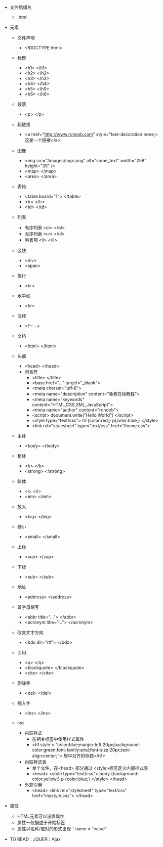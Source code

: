 - 文件后缀名
    - .html
- 元素
    - 文件声明
        - \<!DOCTYPE html> 
    - 标题
        - \<h1> \</h1>
        - \<h2> \</h2>
        - \<h3> \</h3>
        - \<h4> \</h4>
        - \<h5> \</h5>
        - \<h6> \</h6>
    - 段落
        - \<p>  \</p>
    - 超链接
        - \<a href="http://www.runoob.com" style="text-decoration:none;>这是一个链接\</a>
    - 图像
        - \<img src="/images/logo.png" alt="some_text" width="258" height="39" />
        - \<map> \</map>
        - \<area> \</area>
    - 表格
        - \<table board="1"> \</table>
        - \<tr> \</tr>
        - \<td> \</td>
    - 列表
        - 有序列表 \<ol> \</ol>
        - 无序列表 \<ul> \</ul>
        - 列表项 \<li> \</li>
    - 区块
        - \<div> </div>
        - \<span> </span>



    - 换行
        - \<br>
    - 水平线
        - \<hr>
    - 注释
        - \<!-- -->
    - 文档
        - \<html> \</html>    
    - 头部
        - \<head> \</head>
        - 包含有
            - \<title> \</title>
            - \<base href="..." target="_blank">
            - \<meta charset="utf-8">
            - \<meta name="description" content="免费在线教程">
            - \<meta name="keywords" content="HTML,CSS,XML,JavaScript">
            - \<meta name="author" content="runoob">
            - \<script> document.write("Hello World") \</script>
            - \<style type="text/css"> h1 {color:red;} p{color:blue;} \</style>
            - \<link  rel="stylesheet" type="text/css" href="theme.css">

    - 主体
        - \<body> \</body>
    - 粗体
        - \<b> \</b>
        - \<strong> \</strong>
    - 斜体
        - \<i> \</i>
        - \<em> \</em>
    - 放大
        - \<big> \</big>
    - 缩小
        - \<small> \</small>
    - 上标
        - \<sup> \</sup>
    - 下标
        - \<sub> \</sub>
    - 地址
        - \<address> \</address>
    - 首字母缩写
        - \<abbr title="..."> \</abbr>
        - \<acronym title="..."> \</acronym>
    - 改变文字方向
        - \<bdo dir="rtl"> \</bdo>
    - 引用
        - \<q> \</q>
        - \<blockquote> \</blockquote>
        - \<cite> \</cite>

    - 删除字
        - \<del> \</del>
    - 插入字
        - \<ins> \</ins>
    - css
        - 内联样式
            - 在相关标签中使用样式属性
            - \<h1 style = "color:blue;margin-left:20px;background-color:green;font-family:arial;font-size:20px;text-align:center;"> 居中对齐的标题\</h1>
        - 内联样式表
            - 单个文件，在\<head> 部分通过 \<style>标签定义内部样式表
            - \<head>
\<style type="text/css">
body {background-color:yellow;}
p {color:blue;}
\</style>
\</head>
        - 外部引用
            - \<head>
\<link rel="stylesheet" type="text/css" href="mystyle.css">
\</head>
    

    
- 属性
    - HTML元素可以设置属性
    - 属性一般描述于开始标签
    - 属性以名称/值对的形式出现：name = "value"




- TO READ：JQUER：Ajax